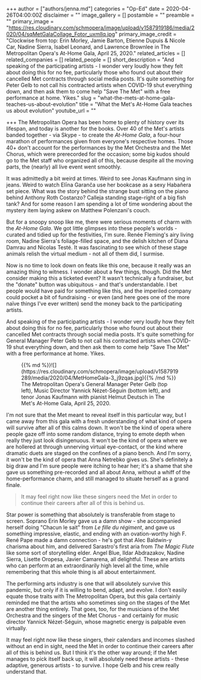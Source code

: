 +++
author = ["authors/jenna.md"]
categories = "Op-Ed"
date = 2020-04-26T04:00:00Z
disclaimer = ""
image_gallery = []
postamble = ""
preamble = ""
primary_image = "https://res.cloudinary.com/schmopera/image/upload/v1587919186/media/2020/04/sqMetGalaCollage_Fotor_uxmllq.jpg"
primary_image_credit = "Clockwise from top: Erin Morley, Jamie Barton, Etienne Dupuis & Nicole Car, Nadine Sierra, Isabel Leonard, and Lawrence Brownlee in The Metropolitan Opera's At-Home Gala, April 25, 2020."
related_articles = []
related_companies = []
related_people = []
short_description = "And speaking of the participating artists - I wonder very loudly how they felt about doing this for no fee, particularly those who found out about their cancelled Met contracts through social media posts. It's quite something for Peter Gelb to not call his contracted artists when COVID-19 shut everything down, and then ask them to come help \"Save The Met\" with a free performance at home. Yikes."
slug = "what-the-mets-at-home-gala-teaches-us-about-evolution"
title = "What the Met's At-Home Gala teaches us about evolution"
youtube_url = ""

+++
The Metropolitan Opera has been home to plenty of history over its lifespan, and today is another for the books. Over 40 of the Met's artists banded together - via Skype - to create the _At-Home Gala_, a four-hour marathon of performances given from everyone's respective homes. Those 40+ don't account for the performances by the Met Orchestra and the Met Chorus, which were prerecorded for the occasion; some big kudos should go to the Met staff who organized all of this, because despite all the moving parts, the (nearly) all live event went smoothly.

It was admittedly a bit weird at times. Weird to see Jonas Kaufmann sing in jeans. Weird to watch Elīna Garanča use her bookcase as a sexy Habañera set piece. What was the story behind the strange bust sitting on the piano behind Anthony Roth Costanzo? Calleja standing stage-right of a big fish tank? And for some reason I am spending a lot of time wondering about the mystery item laying askew on Matthew Polenzani's couch.

But for a snoopy snoop like me, there were serious moments of charm with the _At-Home Gala_. We got little glimpses into these people's worlds - curated and tidied up for the festivities, I'm sure. Renée Fleming's airy living room, Nadine Sierra's foliage-filled space, and the delish kitchen of Diana Damrau and Nicolas Testé. It was fascinating to see which of these stage animals relish the virtual medium - not all of them did, I surmise.

Now is no time to look down on feats like this one, because it really was an amazing thing to witness. I wonder about a few things, though. Did the Met consider making this a ticketed event? It wasn't technically a fundraiser, but the "donate" button was ubiquitous - and that's understandable. I bet people would have paid for something like this, and the imperiled company could pocket a bit of fundraising - or even (and here goes one of the more naïve things I've ever written) send the money back to the participating artists.

And speaking of the participating artists - I wonder very loudly how they felt about doing this for no fee, particularly those who found out about their cancelled Met contracts through social media posts. It's quite something for General Manager Peter Gelb to not call his contracted artists when COVID-19 shut everything down, and then ask them to come help "Save The Met" with a free performance at home. Yikes.

<figure data-type="image">{{% md %}}![](https://res.cloudinary.com/schmopera/image/upload/v1587919289/media/2020/04/MetHomeGala-3_j9zqas.jpg){{% /md %}}

<figcaption>The Metropolitan Opera's General Manager Peter Gelb (top left), Music Director Yannick Nézet-Séguin (bottom left), and tenor Jonas Kaufmann with pianist Helmut Deutsch in The Met's At-Home Gala, April 25, 2020.</figcaption>

</figure>

I'm not sure that the Met meant to reveal itself in this particular way, but I came away from this gala with a fresh understanding of what kind of opera will survive after all of this calms down. It won't be the kind of opera where people gaze off into some random distance, trying to emote depth when really they just look disingenuous. It won't be the kind of opera where we are hollered at through unnerving virtual eye-contact, or the kind where dramatic duets are staged on the confines of a piano bench. And I'm sorry, it won't be the kind of opera that Anna Netrebko gives us. She's definitely a big draw and I'm sure people were itching to hear her; it's a shame that she gave us something pre-recorded and all about Anna, without a whiff of the home-performance charm, and still managed to situate herself as a grand finale.

> It may feel right now like these singers need the Met in order to continue their careers after all of this is behind us.

Star power is something that absolutely is transferable from stage to screen. Soprano Erin Morley gave us a damn show - she accompanied herself doing "Chacun le sait" from _Le fille du régiment_, and gave us something impressive, elastic, and ending with an ovation-worthy high F. René Pape made a damn connection - he's got that Alec Baldwin-y charisma about him, and delivered Sarastro's first aria from _The Magic Flute_ like some sort of storytelling elder. Angel Blue, Ildar Abdrazakov, Nadine Sierra, Lisette Oropesa, Javier Camarena, all delightful. These are artists who can perform at an extraordinarily high level all the time, while remembering that this whole thing is all about entertainment.

The performing arts industry is one that will absolutely survive this pandemic, but only if it is willing to bend, adapt, and evolve. I don't easily equate those traits with The Metropolitan Opera, but this gala certainly reminded me that the artists who sometimes sing on the stages of the Met are another thing entirely. That goes, too, for the musicians of the Met Orchestra and the singers of the Met Chorus - and certainly for music director Yannick Nézet-Séguin, whose magnetic energy is palpable even virtually. 

It may feel right now like these singers, their calendars and incomes slashed without an end in sight, need the Met in order to continue their careers after all of this is behind us. But I think it's the other way around; if the Met manages to pick itself back up, it will absolutely need these artists - these adaptive, generous artists - to survive. I hope Gelb and his crew really understand that.